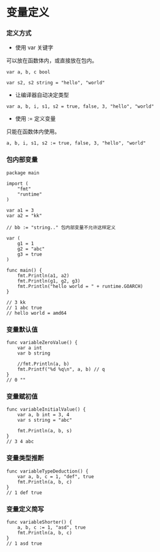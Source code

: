 # 变量定义

### 定义方式

- 使用 var 关键字

可以放在函数体内，或直接放在包内。

```
var a, b, c bool

var s2, s2 string = "hello", "world"
```

- 让编译器自动决定类型

```
var a, b, i, s1, s2 = true, false, 3, "hello", "world"
```

- 使用 := 定义变量

只能在函数体内使用。

```
a, b, i, s1, s2 := true, false, 3, "hello", "world"
```

### 包内部变量

```
package main

import (
	"fmt"
	"runtime"
)

var a1 = 3
var a2 = "kk"

// bb := "string.." 包内部变量不允许这样定义

var (
    g1 = 1
    g2 = "abc"
    g3 = true
)

func main() {
    fmt.Println(a1, a2)
    fmt.Println(g1, g2, g3)
    fmt.Println("hello world = " + runtime.GOARCH)
}

// 3 kk
// 1 abc true
// hello world = amd64
```

### 变量默认值

```
func variableZeroValue() {
    var a int
    var b string

    //fmt.Println(a, b)
    fmt.Printf("%d %q\n", a, b) // q
}
// 0 ""
```

### 变量赋初值

```
func variableInitialValue() {
    var a, b int = 3, 4
    var s string = "abc"

    fmt.Println(a, b, s)
}
// 3 4 abc
```

### 变量类型推断

```
func variableTypeDeduction() {
    var a, b, c = 1, "def", true
    fmt.Println(a, b, c)
}
// 1 def true
```

### 变量定义简写

```
func variableShorter() {
    a, b, c := 1, "asd", true
    fmt.Println(a, b, c)
}
// 1 asd true
```
